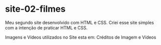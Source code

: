 # site-02-filmes
Meu segundo site desenvolvido com HTML e CSS.
Criei esse site simples com a intenção de praticar HTML e CSS.



Imagens e Vídeos utilizados no Site esta em: Créditos de Imagem e Vídeos
